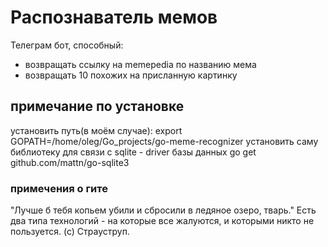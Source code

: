# Распознаватель мемов

Телеграм бот, способный:
+ возвращать ссылку на memepedia по названию мема
+ возвращать 10 похожих на присланную картинку

## примечание по установке

установить путь(в моём случае):
export GOPATH=/home/oleg/Go_projects/go-meme-recognizer
установить саму библиотеку для связи с sqlite - driver базы данных
go get github.com/mattn/go-sqlite3

### примечения о гите
"Лучше б тебя копьем убили и сбросили в ледяное озеро, тварь."
Есть два типа технологий - на которые все жалуются, и которыми никто не пользуется. (с) Страуструп.

